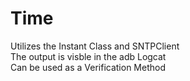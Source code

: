 # Time
Utilizes the Instant Class and SNTPClient<br>
The output is visble in the adb Logcat<br>
Can be used as a Verification Method<br>

